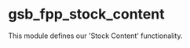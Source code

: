 gsb_fpp_stock_content
=====================

This module defines our 'Stock Content' functionality.
